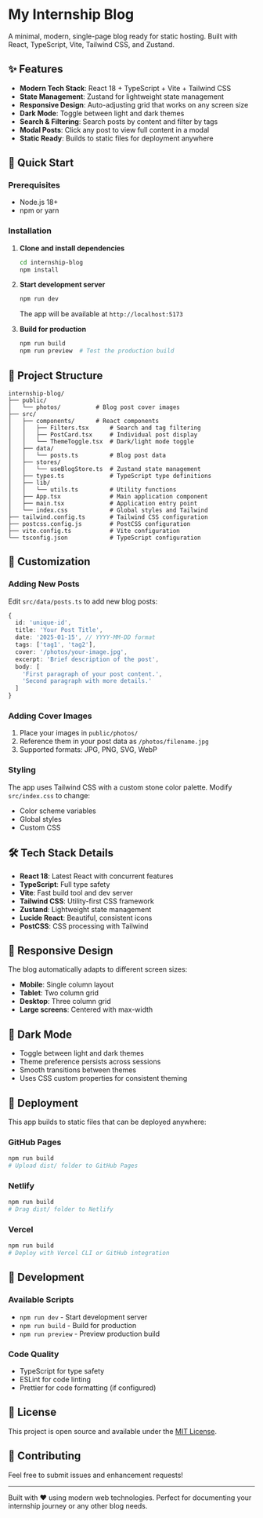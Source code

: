 # My Internship Blog

A minimal, modern, single-page blog ready for static hosting. Built with React, TypeScript, Vite, Tailwind CSS, and Zustand.

## ✨ Features

- **Modern Tech Stack**: React 18 + TypeScript + Vite + Tailwind CSS
- **State Management**: Zustand for lightweight state management
- **Responsive Design**: Auto-adjusting grid that works on any screen size
- **Dark Mode**: Toggle between light and dark themes
- **Search & Filtering**: Search posts by content and filter by tags
- **Modal Posts**: Click any post to view full content in a modal
- **Static Ready**: Builds to static files for deployment anywhere

## 🚀 Quick Start

### Prerequisites
- Node.js 18+ 
- npm or yarn

### Installation

1. **Clone and install dependencies**
   ```bash
   cd internship-blog
   npm install
   ```

2. **Start development server**
   ```bash
   npm run dev
   ```
   The app will be available at `http://localhost:5173`

3. **Build for production**
   ```bash
   npm run build
   npm run preview  # Test the production build
   ```

## 📁 Project Structure

```
internship-blog/
├── public/
│   └── photos/          # Blog post cover images
├── src/
│   ├── components/      # React components
│   │   ├── Filters.tsx      # Search and tag filtering
│   │   ├── PostCard.tsx     # Individual post display
│   │   └── ThemeToggle.tsx  # Dark/light mode toggle
│   ├── data/
│   │   └── posts.ts         # Blog post data
│   ├── stores/
│   │   └── useBlogStore.ts  # Zustand state management
│   ├── types.ts             # TypeScript type definitions
│   ├── lib/
│   │   └── utils.ts         # Utility functions
│   ├── App.tsx              # Main application component
│   ├── main.tsx             # Application entry point
│   └── index.css            # Global styles and Tailwind
├── tailwind.config.ts       # Tailwind CSS configuration
├── postcss.config.js        # PostCSS configuration
├── vite.config.ts           # Vite configuration
└── tsconfig.json            # TypeScript configuration
```

## 🎨 Customization

### Adding New Posts

Edit `src/data/posts.ts` to add new blog posts:

```typescript
{
  id: 'unique-id',
  title: 'Your Post Title',
  date: '2025-01-15', // YYYY-MM-DD format
  tags: ['tag1', 'tag2'],
  cover: '/photos/your-image.jpg',
  excerpt: 'Brief description of the post',
  body: [
    'First paragraph of your post content.',
    'Second paragraph with more details.'
  ]
}
```

### Adding Cover Images

1. Place your images in `public/photos/`
2. Reference them in your post data as `/photos/filename.jpg`
3. Supported formats: JPG, PNG, SVG, WebP

### Styling

The app uses Tailwind CSS with a custom stone color palette. Modify `src/index.css` to change:
- Color scheme variables
- Global styles
- Custom CSS

## 🛠️ Tech Stack Details

- **React 18**: Latest React with concurrent features
- **TypeScript**: Full type safety
- **Vite**: Fast build tool and dev server
- **Tailwind CSS**: Utility-first CSS framework
- **Zustand**: Lightweight state management
- **Lucide React**: Beautiful, consistent icons
- **PostCSS**: CSS processing with Tailwind

## 📱 Responsive Design

The blog automatically adapts to different screen sizes:
- **Mobile**: Single column layout
- **Tablet**: Two column grid
- **Desktop**: Three column grid
- **Large screens**: Centered with max-width

## 🌙 Dark Mode

- Toggle between light and dark themes
- Theme preference persists across sessions
- Smooth transitions between themes
- Uses CSS custom properties for consistent theming

## 🚀 Deployment

This app builds to static files that can be deployed anywhere:

### GitHub Pages
```bash
npm run build
# Upload dist/ folder to GitHub Pages
```

### Netlify
```bash
npm run build
# Drag dist/ folder to Netlify
```

### Vercel
```bash
npm run build
# Deploy with Vercel CLI or GitHub integration
```

## 🔧 Development

### Available Scripts

- `npm run dev` - Start development server
- `npm run build` - Build for production
- `npm run preview` - Preview production build

### Code Quality

- TypeScript for type safety
- ESLint for code linting
- Prettier for code formatting (if configured)

## 📝 License

This project is open source and available under the [MIT License](LICENSE).

## 🤝 Contributing

Feel free to submit issues and enhancement requests!

---

Built with ❤️ using modern web technologies. Perfect for documenting your internship journey or any other blog needs.
